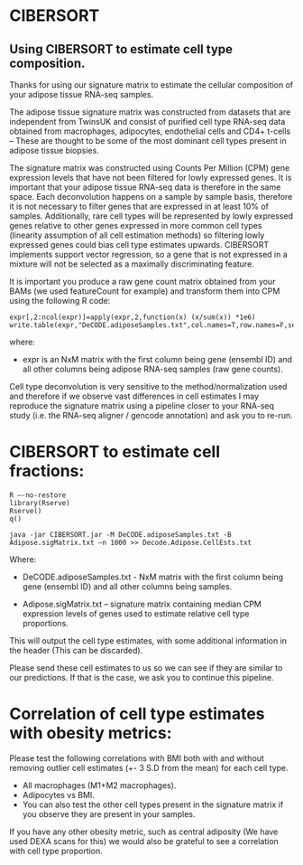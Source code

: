 # CIBERSORT
## Using CIBERSORT to estimate cell type composition.

Thanks for using our signature matrix to estimate the cellular composition of your adipose tissue RNA-seq samples.

The adipose tissue signature matrix was constructed from datasets that are independent from TwinsUK and consist of purified cell type RNA-seq data obtained from macrophages, adipocytes, endothelial cells and CD4+ t-cells – These are thought to be some of the most dominant cell types present in adipose tissue biopsies.

The signature matrix was constructed using Counts Per Million (CPM) gene expression levels that have not been filtered for lowly expressed genes. It is important that your adipose tissue RNA-seq data is therefore in the same space. Each deconvolution happens on a sample by sample basis, therefore it is not necessary to filter genes that are expressed in at least 10% of samples. Additionally, rare cell types will be represented by lowly expressed genes relative to other genes expressed in more common cell types (linearity assumption of all cell estimation methods) so filtering lowly expressed genes could bias cell type estimates upwards. CIBERSORT implements support vector regression, so a gene that is not expressed in a mixture will not be selected as a maximally discriminating feature.

It is important you produce a raw gene count matrix obtained from your BAMs (we used featureCount for example) and transform them into CPM using the following R code:

```
expr[,2:ncol(expr)]=apply(expr,2,function(x) (x/sum(x)) *1e6)
write.table(expr,"DeCODE.adiposeSamples.txt",col.names=T,row.names=F,sep="\t",quote=F)
```

where: 

- expr is an NxM matrix with the first column being gene (ensembl ID) and all other columns being adipose RNA-seq samples (raw gene counts).

Cell type deconvolution is very sensitive to the method/normalization used and therefore if we observe vast differences in cell estimates I may reproduce the signature matrix using a pipeline closer to your RNA-seq study (i.e. the RNA-seq aligner / gencode annotation) and ask you to re-run.
 
# CIBERSORT to estimate cell fractions:
``` 
R –-no-restore
library(Rserve)
Rserve()
q()

java -jar CIBERSORT.jar -M DeCODE.adiposeSamples.txt -B Adipose.sigMatrix.txt –n 1000 >> Decode.Adipose.CellEsts.txt
```

Where:	

- DeCODE.adiposeSamples.txt - NxM matrix with the first column being gene (ensembl ID) and all other columns being samples.

- Adipose.sigMatrix.txt – signature matrix containing median CPM expression levels of genes used to estimate relative cell type proportions.

This will output the cell type estimates, with some additional information in the header (This can be discarded).

Please send these cell estimates to us so we can see if they are similar to our predictions. If that is the case, we ask you to continue this pipeline.
 
# Correlation of cell type estimates with obesity metrics:

Please test the following correlations with BMI both with and without removing outlier cell estimates (+- 3 S.D from the mean) for each cell type.

- All macrophages (M1+M2 macrophages).
- Adipocytes vs BMI.
- You can also test the other cell types present in the signature matrix if you observe they are present in your samples.

If you have any other obesity metric, such as central adiposity (We have used DEXA scans for this) we would also be grateful to see a correlation with cell type proportion.

